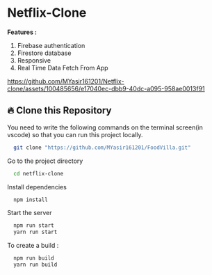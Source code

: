 # Netflix-Clone


<b>Features :</b>

1. Firebase authentication
2. Firestore database
3. Responsive
4. Real Time Data Fetch From App


https://github.com/MYasir161201/Netflix-clone/assets/100485656/e17040ec-dbb9-40dc-a095-958ae0013f91




## 🔥 Clone this Repository
You need to write the following commands on the terminal screen(in vscode) so that you can run this project locally.

```bash
  git clone "https://github.com/MYasir161201/FoodVilla.git"
```
Go to the project directory
```bash
  cd netflix-clone
```
Install dependencies
```bash
  npm install
```
Start the server
```bash
  npm run start
  yarn run start
```
To create a build :
```bash
  npm run build
  yarn run build
```
